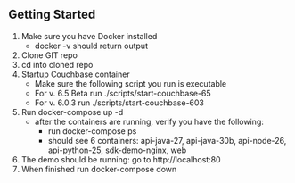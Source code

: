 ## Getting Started

1. Make sure you have Docker installed
   - docker -v should return output
1. Clone GIT repo
2. cd into cloned repo
3. Startup Couchbase container
   - Make sure the following script you run is executable
   - For v. 6.5 Beta run ./scripts/start-couchbase-65
   - For v. 6.0.3 run ./scripts/start-couchbase-603
4. Run docker-compose up -d
   - after the containers are running, verify you have the following:
     - run docker-compose ps
     - should see 6 containers:  api-java-27, api-java-30b, api-node-26, api-python-25, sdk-demo-nginx, web
5. The demo should be running: go to http://localhost:80
6. When finished run docker-compose down
